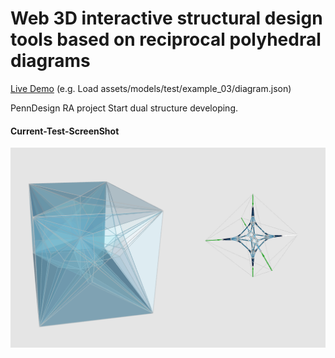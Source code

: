 Web 3D interactive structural design tools based on reciprocal polyhedral diagrams
======================

[Live Demo](https://shrekshao.github.io/Polyhedron3D/)
(e.g. Load assets/models/test/example_03/diagram.json)

PennDesign RA project
Start dual structure developing.

#### Current-Test-ScreenShot
![](img/test5.png)